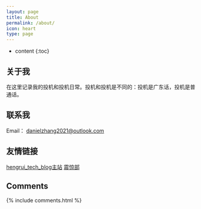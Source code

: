 ```yaml
---
layout: page
title: About
permalink: /about/
icon: heart
type: page
---
```


* content
{:toc}

## 关于我

在这里记录我的投机和投机日常。投机和投机是不同的：投机是广东话，投机是普通话。

## 联系我

Email： danielzhang2021@outlook.com

## 友情链接

 [hengrui_tech_blog主站](https://hengrui.tech)
 [震惊部](https://blog.666baby.com)

## Comments

{% include comments.html %}
